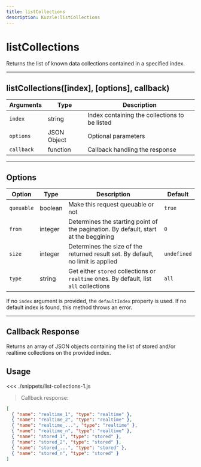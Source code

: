```yaml
---
title: listCollections
description: Kuzzle:listCollections
---
```


# listCollections

Returns the list of known data collections contained in a specified index.

---

## listCollections([index], [options], callback)

| Arguments  | Type        | Description                                   |
| ---------- | ----------- | --------------------------------------------- |
| `index`    | string      | Index containing the collections to be listed |
| `options`  | JSON Object | Optional parameters                           |
| `callback` | function    | Callback handling the response                |

---

## Options

| Option     | Type    | Description                                                                            | Default     |
| ---------- | ------- | -------------------------------------------------------------------------------------- | ----------- |
| `queuable` | boolean | Make this request queuable or not                                                      | `true`      |
| `from`     | integer | Determines the starting point of the pagination. By default, start at the beggining    | `0`         |
| `size`     | integer | Determines the size of the returned result set. By default, no limit is applied        | `undefined` |
| `type`     | string  | Get either `stored` collections or `realtime` ones. By default, list `all` collections | `all`       |

If no `index` argument is provided, the `defaultIndex` property is used. If no default index is found, this method throws an error.

---

## Callback Response

Returns an array of JSON objects containing the list of stored and/or realtime collections on the provided index.

## Usage

<<< ./snippets/list-collections-1.js

> Callback response:

```json
[
  { "name": "realtime_1", "type": "realtime" },
  { "name": "realtime_2", "type": "realtime" },
  { "name": "realtime_...", "type": "realtime" },
  { "name": "realtime_n", "type": "realtime" },
  { "name": "stored_1", "type": "stored" },
  { "name": "stored_2", "type": "stored" },
  { "name": "stored_...", "type": "stored" },
  { "name": "stored_n", "type": "stored" }
]
```
